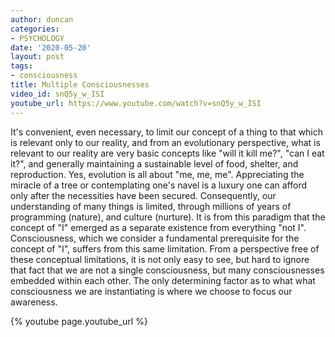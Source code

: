 ```yaml
---
author: duncan
categories:
- PSYCHOLOGY
date: '2020-05-20'
layout: post
tags:
- consciousness
title: Multiple Consciousnesses
video_id: snQ5y_w_ISI
youtube_url: https://www.youtube.com/watch?v=snQ5y_w_ISI
---
```


It's convenient, even necessary, to limit our concept of a thing to that which is relevant only to our reality, and from an evolutionary perspective, what is relevant to our reality are very basic concepts like "will it kill me?", "can I eat it?", and generally maintaining a sustainable level of food, shelter, and reproduction.  Yes, evolution is all about "me, me, me".  Appreciating the miracle of a tree or contemplating one's navel is a luxury one can afford only after the necessities have been secured.  Consequently, our understanding of many things is limited, through millions of years of programming (nature), and culture (nurture).  It is from this paradigm that the concept of "I" emerged as a separate existence from everything "not I".  Consciousness, which we consider a fundamental prerequisite for the concept of "I", suffers from this same limitation.  From a perspective free of these conceptual limitations, it is not only easy to see, but hard to ignore that fact that we are not a single consciousness, but many consciousnesses embedded within each other.  The only determining factor as to what what consciousness we are instantiating is where we choose to focus our awareness.

<!--more-->

{% youtube page.youtube_url %}